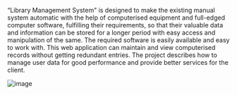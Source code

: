 “Library Management System" is designed to make the existing manual system automatic with the help of computerised equipment and full-edged computer software, fulfilling their requirements, so that their valuable data and information can be stored for a longer period with easy access and manipulation of the same. The required software is easily available and easy to work with. This web application can maintain and view computerised records without getting redundant entries. The project describes how to manage user data for good performance and provide better services for the client.

![image](https://github.com/Bikram47/Library_Managment_System/assets/142449655/e5d28c47-a3c2-403d-9610-66ed21d96265)

